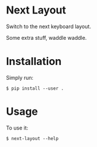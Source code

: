 # Next Layout

Switch to the next keyboard layout.

Some extra stuff, waddle waddle.


# Installation

Simply run:

    $ pip install --user .


# Usage

To use it:

    $ next-layout --help
